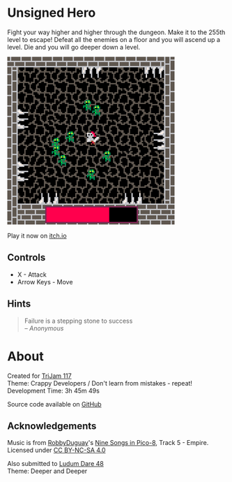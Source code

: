 # Unsigned Hero
Fight your way higher and higher through the dungeon. Make it to the 255th level to escape!
Defeat all the enemies on a floor and you will ascend up a level.
Die and you will go deeper down a level.


[![Knight with a sword surrounded by zombies in a dungeon](images/cover.png)](https://caterpillargames.itch.io/unsigned-hero)

Play it now on [itch.io](https://caterpillargames.itch.io/unsigned-hero)


## Controls
* X - Attack
* Arrow Keys - Move



## Hints
<blockquote>Failure is a stepping stone to success<br><cite>&ndash; Anonymous</cite></blockquote>



# About
Created for [TriJam 117](https://itch.io/jam/trijam-117/entries)  
Theme: Crappy Developers / Don't learn from mistakes - repeat!  
Development Time: 3h 45m 49s  


Source code available on [GitHub](https://github.com/CaterpillarGames/pico8-games/tree/master/carts/unsigned-hero)


## Acknowledgements
Music is from [RobbyDuguay](https://www.lexaloffle.com/bbs/?uid=11038)'s [Nine Songs in Pico-8](https://www.lexaloffle.com/bbs/?tid=2619), Track 5 - Empire. 
Licensed under [CC BY-NC-SA 4.0](https://creativecommons.org/licenses/by-nc-sa/4.0/)



Also submitted to [Ludum Dare 48](https://ldjam.com/events/ludum-dare/48/unsigned-hero)  
Theme: Deeper and Deeper
